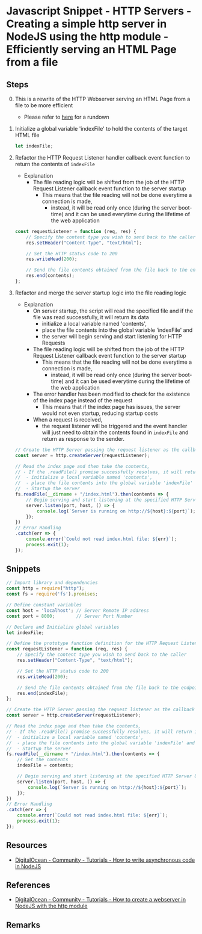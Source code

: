 # Javascript Snippet - HTTP Servers - Creating a simple http server in NodeJS using the http module - Efficiently serving an HTML Page from a file

## Steps

0. This is a rewrite of the HTTP Webserver serving an HTML Page from a file to be more efficient
    + Please refer to [here](Docs/Programming/Web-Development/Javascript/Snippets/http-servers/nodejs-http-module/http-server-serving-html-page.md) for a rundown

1. Initialize a global variable 'indexFile' to hold the contents of the target HTML file
    ```js
    let indexFile;
    ```

2. Refactor the HTTP Request Listener handler callback event function to return the contents of `indexFile`
    - Explanation
        - The file reading logic will be shifted from the job of the HTTP Request Listener callback event function to the server startup
            - This means that the file reading will not be done everytime a connection is made, 
                + instead, it will be read only once (during the server boot-time) and it can be used everytime during the lifetime of the web application
    ```js
    const requestListener = function (req, res) {
        // Specify the content type you wish to send back to the caller
        res.setHeader("Content-Type", "text/html");

        // Set the HTTP status code to 200
        res.writeHead(200);

        // Send the file contents obtained from the file back to the endpoint device
        res.end(contents);
    };
    ```

3. Refactor and merge the server startup logic into the file reading logic
    - Explanation
        - On server startup, the script will read the specified file and if the file was read successfully, it will return its data
            + initialize a local variable named 'contents', 
            + place the file contents into the global variable 'indexFile' and 
            + the server will begin serving and start listening for HTTP Requests
        - The file reading logic will be shifted from the job of the HTTP Request Listener callback event function to the server startup
            - This means that the file reading will not be done everytime a connection is made, 
                + instead, it will be read only once (during the server boot-time) and it can be used everytime during the lifetime of the web application
        - The error handler has been modified to check for the existence of the index page instead of the request
            + This means that if the index page has issues, the server would not even startup, reducing startup costs
        - When a request is received, 
            + the request listener will be triggered and the event handler will just need to obtain the contents found in `indexFile` and return as response to the sender.
    ```js
    // Create the HTTP Server passing the request listener as the callback event handler
    const server = http.createServer(requestListener);

    // Read the index page and then take the contents, 
    // - If the .readFile() promise successfully resolves, it will return its data
    //  - initialize a local variable named 'contents', 
    //  - place the file contents into the global variable 'indexFile' and 
    //  - Startup the server
    fs.readFile(__dirname + "/index.html").then(contents => {
        // Begin serving and start listening at the specified HTTP Server URL '[protocol]://[server-ip-address]:[server-port-number]'
        server.listen(port, host, () => {
            console.log(`Server is running on http://${host}:${port}`);
        });
    })
    // Error Handling
    .catch(err => {
        console.error(`Could not read index.html file: ${err}`);
        process.exit(1);
    });
    ```

## Snippets

```js
// Import library and dependencies
const http = require("http");
const fs = require('fs').promises;

// Define constant variables
const host = 'localhost'; // Server Remote IP address
const port = 8000;        // Server Port Number

// Declare and Initialize global variables
let indexFile;

// Define the prototype function definition for the HTTP Request Listener function
const requestListener = function (req, res) {
    // Specify the content type you wish to send back to the caller
    res.setHeader("Content-Type", "text/html");

    // Set the HTTP status code to 200
    res.writeHead(200);

    // Send the file contents obtained from the file back to the endpoint device
    res.end(indexFile);
};

// Create the HTTP Server passing the request listener as the callback event handler
const server = http.createServer(requestListener);

// Read the index page and then take the contents, 
// - If the .readFile() promise successfully resolves, it will return its data
//  - initialize a local variable named 'contents', 
//  - place the file contents into the global variable 'indexFile' and 
//  - Startup the server
fs.readFile(__dirname + "/index.html").then(contents => {
    // Set the contents
    indexFile = contents;

    // Begin serving and start listening at the specified HTTP Server URL '[protocol]://[server-ip-address]:[server-port-number]'
    server.listen(port, host, () => {
        console.log(`Server is running on http://${host}:${port}`);
    });
})
// Error Handling
.catch(err => {
    console.error(`Could not read index.html file: ${err}`);
    process.exit(1);
});
```

## Resources
+ [DigitalOcean - Community - Tutorials - How to write asynchronous code in NodeJS](https://www.digitalocean.com/community/tutorials/how-to-write-asynchronous-code-in-node-js)

## References
+ [DigitalOcean - Community - Tutorials - How to create a webserver in NodeJS with the http module](https://www.digitalocean.com/community/tutorials/how-to-create-a-web-server-in-node-js-with-the-http-module)

## Remarks

